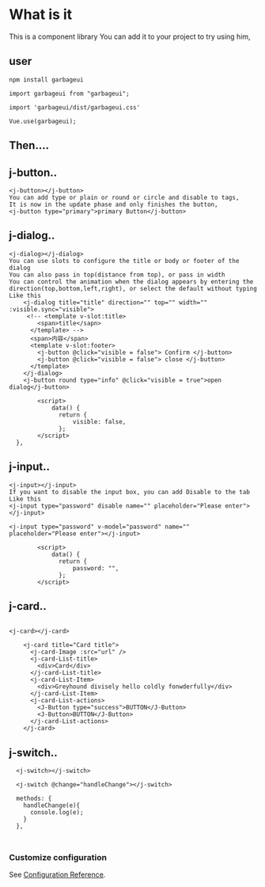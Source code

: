 # What is it

This is a component library
You can add it to your project to try using him,

## user

```
npm install garbageui
```

<!-- ![Image text](http://101.43.224.51/assets/use.png) -->

```
import garbageui from "garbageui";
```

```
import 'garbageui/dist/garbageui.css'
```

```
Vue.use(garbageui);
```

## Then....

## j-button..

```
<j-button></j-button>
You can add type or plain or round or circle and disable to tags,
It is now in the update phase and only finishes the button,
<j-button type="primary">primary Button</j-button>
```

<!-- ![Image text](http://101.43.224.51/assets/button.png) -->

## j-dialog..

```
<j-dialog></j-dialog>
You can use slots to configure the title or body or footer of the dialog
You can also pass in top(distance from top), or pass in width
You can control the animation when the dialog appears by entering the direction(top,bottom,left,right), or select the default without typing
Like this
    <j-dialog title="title" direction="" top="" width="" :visible.sync="visible">
     <!-- <template v-slot:title>
        <span>title</sapn>
      </template> -->
      <span>内容</span>
      <template v-slot:footer>
        <j-button @click="visible = false"> Confirm </j-button>
        <j-button @click="visible = false"> close </j-button>
      </template>
    </j-dialog>
    <j-button round type="info" @click="visible = true">open dialog</j-button>

        <script>
            data() {
              return {
                  visible: false,
              };
        </script>
  },
```

<!-- ![Image text](http://101.43.224.51/assets/dialog.png) -->

## j-input..

```
<j-input></j-input>
If you want to disable the input box, you can add Disable to the tab
Like this
<j-input type="password" disable name="" placeholder="Please enter"></j-input>

<j-input type="password" v-model="password" name="" placeholder="Please enter"></j-input>

        <script>
            data() {
              return {
                  password: "",
              };
        </script>
```

<!-- ![image](http://101.43.224.51/assets/input.png) -->

## j-card..

```

<j-card></j-card>

    <j-card title="Card title">
      <j-card-Image :src="url" />
      <j-card-List-title>
        <div>Card</div>
      </j-card-List-title>
      <j-card-List-Item>
        <div>Greyhound divisely hello coldly fonwderfully</div>
      </j-card-List-Item>
      <j-card-List-actions>
        <J-Button type="success">BUTTON</J-Button>
        <J-Button>BUTTON</J-Button>
      </j-card-List-actions>
    </j-card>
```

<!-- ![image](http://101.43.224.51/assets/card.png) -->

## j-switch..

```
  <j-switch></j-switch>

  <j-switch @change="handleChange"></j-switch>

  methods: {
    handleChange(e){
      console.log(e);
    }
  },
```

###

```

```

### Customize configuration

See [Configuration Reference](https://cli.vuejs.org/config/).
